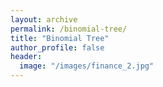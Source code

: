 ```yaml
---
layout: archive
permalink: /binomial-tree/
title: "Binomial Tree"
author_profile: false
header:
  image: "/images/finance_2.jpg"  
---
```

